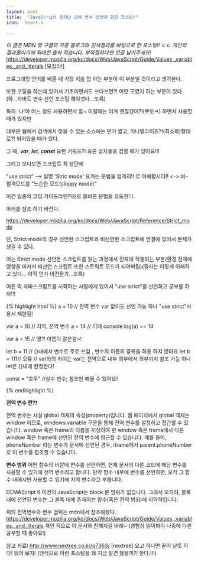 ```yaml
---
layout: post
title:  "JavaScript 생각난 김에 변수 선언에 관한 포스팅!"
icon:  heart-o

---
```



 *이 글은 MDN 및 구글의 각종 블로그와 검색결과를 바탕으로 한 포스팅!! ㄷㄷ 개인의 결과물이기에 최대한 출처 적습니다. 부적절하다면 덧글 남겨주세요!*
https://developer.mozilla.org/ko/docs/Web/JavaScript/Guide/Values,_variables,_and_literals [모질라!]

  프로그래밍 언어를 배울 때 가장 처음 접 하는 부분이 이 부분일 것이라고 생각한다.

  또한 코딩을 하는데 있어서 기초이면서도 쓰다보면?! 어랏 모였지 하는 부분이 있다.(하...자바도 변수 선언 포스팅 해야겟다...또륵)  

  특히 '나'야 어느 정도 사용하면서 흠~ 이럴때는 이게 괜찮겠어?!(뿌듯ㅋ) 하면서 사용할 때가 있지만

  대부분 웹에서 검색에서 찾을 수 있는 소스에는 먼가 짧고, 미니멀라이즈?!(최소화)형태로?! 되어있을 때가 있다.

  그 때, ***var***, ***let***, ***const*** 요런   키워드?! 요론 글자들을 접할 때가 있어요!!!


  그리고 보다보면 스크립트 최 상단에

  "use strict" --> 일명 'Stric mode' 요거는 문법을 엄격히!! 로 이해합시다!! <-> 비-엄격모드를 "느슨한 모드(sloppy mode)"

이건 일종의 코딩 가이드라인?!으로 올바른 문법을 유도한다.

아래를 참조 하기 바란다.

https://developer.mozilla.org/ko/docs/Web/JavaScript/Reference/Strict_mode


단, Strict mode의 경우 선언한 스크립트와 비선언한 스크립트에 연결에 있어서 문제가 생길 수 있다.

이는 Strict mode 선언은 스크립트를 읽는 과정에서 전체에 적용되는 부분(환경 전체에 영향을 미쳐서 비선언 스크립트 또한 스트릭트 모드가 되어버림)(필자는 이렇게 이해하고 있다... 아직 먼가 비전문가...또륵)


여튼 막 자바스크립트를 시작하는 사람에게 있어서 "use strict"를 선언하고 공부를 하자!!!


{% highlight html %}
a = 10  // 전역 변수  var 없이도 선언 가능 하나 "use strict"사용시 제한됨!

var a = 10 // 지역, 전역 변수
a = 14 // 이때 console.log(a) == 14

var a = 15 // 엥?! 이름이 같은걸>!

let b = 11 // {}내에서 변수로 주로 쓰임 , 변수의 이름의 중복을 허용 하지 않아요
let b = 111// 오류
// var와의 차이는 var는 전역으로 내부 외부에서 외부까지 참조 가능 하나 let은 {}내에 한정한다!


const = "호우" //상수 변수; 참조만 해올 수 있어요!

{% endhighlight %}


**전역 변수 란?!**

전역 변수는 사실 global 객체의 속성(property)입니다. 웹 페이지에서 global 객체는 window 이므로, windows.variable 구문을 통해 전역 변수를 설정하고 접근할 수 있습니다.
window 혹은 frame의 이름을 지정하여 한 window 혹은 frame에서 다른 window 혹은 frame에 선언된 전역 변수에 접근할 수 있습니다. 예를 들어, phoneNumber 라는 변수가 문서에 선언된 경우, iframe에서 parent.phoneNumber로 이 변수를 참조할 수 있습니다.

**변수 범위**
어떤 함수의 바깥에 변수를 선언하면, 현재 문서의 다른 코드에 해당 변수를 사용할 수 있기에 전역 변수라고 합니다. 만약 함수 내부에 변수를 선언하면, 오직 그 함수 내에서만 사용할 수 있기에 지역 변수라고 부릅니다.

ECMAScript 6 이전의 JavaScript는 block 문 범위가 없습니다. 그래서 오히려, 블록 내에 선언된 변수는 그 블록 내에 존재하는 함수(혹은 전역 범위)에 지역적입니다.

위의 전역변수와 변수 범위는 mdn에서 참조해왔다.
https://developer.mozilla.org/ko/docs/Web/JavaScript/Guide/Values,_variables,_and_literals
개인 적으로 이 문서와 친해지길 바래~ (경험상 읽어봐야 나중에 다른 공부할 때 좋아요!)

참고 자료!
http://www.nextree.co.kr/p7363/ [nextree]
요고 하나면 끝이 날듯 하다! 읽어 보자!
(갠적으로 이런 포스팅을 왜 지금 발견 했을까?! 한다.!!!)
